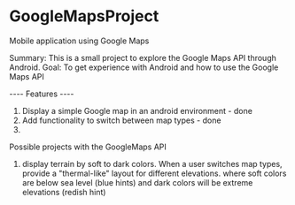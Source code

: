 # GoogleMapsProject
Mobile application using Google Maps

Summary: This is a small project to explore the Google Maps API through Android. 
Goal: To get experience with Android and how to use the Google Maps API

---- Features ----
1. Display a simple Google map in an android environment - done 
1. Add functionality to switch between map types  - done
1. 



Possible projects with the GoogleMaps API
1. display terrain by soft to dark colors. When a user switches map types, provide a "thermal-like" layout for different elevations.
  where soft colors are below sea level (blue hints) and dark colors will be extreme elevations (redish hint)
